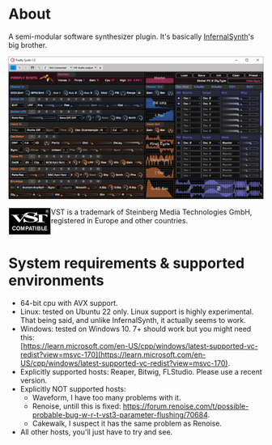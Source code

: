 # About
A semi-modular software synthesizer plugin.
It's basically [InfernalSynth](https://github.com/sjoerdvankreel/infernal-synth)'s big brother.

![Screenshot](static/screenshot.png)

<img align="left" alt="VST logo" src="static/vst_logo.png">
VST is a trademark of Steinberg Media Technologies GmbH,
registered in Europe and other countries.
<br clear="left"/>

# System requirements & supported environments
- 64-bit cpu with AVX support.
- Linux: tested on Ubuntu 22 only. Linux support is highly experimental.<br/>That being said, and unlike InfernalSynth, it actually seems to work.
- Windows: tested on Windows 10. 7+ should work but you might need this:<br/>[https://learn.microsoft.com/en-US/cpp/windows/latest-supported-vc-redist?view=msvc-170](https://learn.microsoft.com/en-US/cpp/windows/latest-supported-vc-redist?view=msvc-170).
- Explicitly supported hosts: Reaper, Bitwig, FLStudio. Please use a recent version.
- Explicitly NOT supported hosts: 
    - Waveform, I have too many problems with it.
    - Renoise, untill this is fixed: https://forum.renoise.com/t/possible-probable-bug-w-r-t-vst3-parameter-flushing/70684.
    - Cakewalk, I suspect it has the same problem as Renoise.
- All other hosts, you'll just have to try and see.

